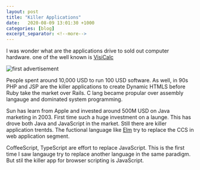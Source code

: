 ```yaml
---
layout: post
title: "Killer Applications"
date:   2020-08-09 13:01:30 +1000
categories: [blog]
excerpt_separator: <!--more-->
---
```


I was wonder what are the applications drive to sold out computer hardware. one of the well known is [VisiCalc](https://www.google.com/url?sa=t&rct=j&q=&esrc=s&source=web&cd=&ved=2ahUKEwips_aVpY3rAhVFOSsKHXYNBkgQFjAKegQIGRAF&url=https%3A%2F%2Fen.wikipedia.org%2Fwiki%2FVisiCalc&usg=AOvVaw1PHmv_0dQ63Vfok0SV_vn0)

![first advertisement](http://www.bricklin.com/history/03096c60.jpg)

<!--more-->

People spent around 10,000 USD to run 100 USD software. As well, in 90s PHP and JSP are the killer applications to create Dynamic HTMLS before Ruby take the market over Rails. C lang became propular over assembly langauge and dominated system programming.

Sun has learn from Apple and invested around 500M USD on Java marketing in 2003. First time such a huge investment on a launge. This has drove both Java and JavaScript in the market. Still there are killer application trentds. The fuctional language like [Elm](https://elm-lang.org) try to replace the CCS in web application segment.

CoffeeScript, TypeScript are effort to replace JavaScript. This is the first time I saw langauge try to replace another language in the same paradigm. But stil the killer app for browser scripting is JavaScript.